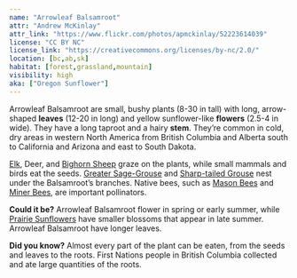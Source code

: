 ```yaml
---
name: "Arrowleaf Balsamroot"
attr: "Andrew McKinlay"
attr_link: "https://www.flickr.com/photos/apmckinlay/52223614039"
license: "CC BY NC"
license_link: "https://creativecommons.org/licenses/by-nc/2.0/"
location: [bc,ab,sk]
habitat: [forest,grassland,mountain]
visibility: high 
aka: ["Oregon Sunflower"]
---
```

Arrowleaf Balsamroot are small, bushy plants (8-30 in tall) with long, arrow-shaped **leaves** (12-20 in long) and yellow sunflower-like **flowers** (2.5-4 in wide). They have a long taproot and a hairy **stem**. They’re common in cold, dry areas in western North America from British Columbia and Alberta south to California and Arizona and east to South Dakota.

[Elk](/animals/elk/), Deer, and [Bighorn Sheep](/animals/bighorn/) graze on the plants, while small mammals and birds eat the seeds. [Greater Sage-Grouse](/birds/gresage/) and [Sharp-tailed Grouse](/birds/shtgrouse/) nest under the Balsamroot’s branches. Native bees, such as [Mason Bees](/insects/masonbee/) and [Miner Bees](/insects/minerbee/), are important pollinators.

**Could it be?** Arrowleaf Balsamroot flower in spring or early summer, while [Prairie Sunflowers](/plants/prasun/) have smaller blossoms that appear in late summer. Arrowleaf Balsamroot have longer leaves.

**Did you know?** Almost every part of the plant can be eaten, from the seeds and leaves to the roots. First Nations people in British Columbia collected and ate large quantities of the roots.
